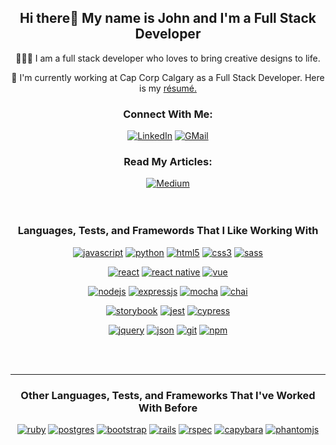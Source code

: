 <h2 align="center">Hi there👋 My name is John and I'm a Full Stack Developer</h2>

<div align="center">
    <p>👨🏻‍💻 I am a full stack developer who loves to bring creative designs to life.</p>
    <p>💼 I'm currently working at Cap Corp Calgary as a Full Stack Developer. Here is my <a href="https://resume.creddle.io/resume/89sepdxunfs">résumé.</a></p>
<!--     <p>🔭 I’m currently working on <a href="https://github.com/JohnLowie4/aphnetworks-front-end-clone">APH Networks front-end clone</a> using React.</p> -->
<!--     <p>🔭 I’m currently learning the Vue framework while applying UI/UX design principles.</p> -->
</div>

<h3 align="center">Connect With Me:</h3>

<div align="center">
    <a href="https://www.linkedin.com/in/jzlowie"><img alt="LinkedIn" src="https://img.shields.io/badge/linkedin-%230077B5.svg?&style=for-the-badge&logo=linkedin&logoColor=white" /></a>
    <a href="mailto:jzlowie@gmail.com"><img alt="GMail" src="https://img.shields.io/badge/gmail-%23ffffff.svg?&style=for-the-badge&logo=gmail&logoColor=red"/></a>
</div>

<div align="center">
    <h3>Read My Articles:</h3>
    <a href="https://jzlowie.medium.com"><img alt="Medium" src="https://img.shields.io/badge/medium-%2312100E.svg?&style=for-the-badge&logo=medium&logoColor=white"/></a>
</div>

<br>
<br>


<h3 align="center">Languages, Tests, and Framewords That I Like Working With</h3>

<p align="center">
    <a href="https://www.javascript.com"><img alt="javascript" src="https://img.shields.io/badge/javascript-%23dbcc1f.svg?&style=for-the-badge&logo=javascript&logoColor=black" /></a>
    <a href="https://www.python.org"><img alt="python" src="https://img.shields.io/badge/python-%23ffe100.svg?&style=for-the-badge&logo=python" /></a>
<!--     <a href="https://www.ruby-lang.org/en/"><img alt="ruby" src="https://img.shields.io/badge/ruby-%23ff0000.svg?&style=for-the-badge&logo=ruby&logoColor=white" /></a> -->
<!--     <a href="https://www.postgresql.org"><img alt="postgres" src="https://img.shields.io/badge/postgres-%23316192.svg?&style=for-the-badge&logo=postgresql&logoColor=white" /></a> -->
    <a href="https://developer.mozilla.org/en-US/docs/Glossary/HTML"><img alt="html5" src="https://img.shields.io/badge/html5-%23ff5e00.svg?&style=for-the-badge&logo=html5&logoColor=white" /></a>
    <a href="https://developer.mozilla.org/en-US/docs/Web/CSS"><img alt="css3" src="https://img.shields.io/badge/css3-%230059ff.svg?&style=for-the-badge&logo=css3&logoColor=white" /></a>
    <a href="https://sass-lang.com"><img alt="sass" src="https://img.shields.io/badge/sass-%23f5fbfc.svg?&style=for-the-badge&logo=sass&logoColor=pink" /></a>
</p>
<p align="center">
    <a href="https://reactjs.org"><img alt="react" src="https://img.shields.io/badge/react%20-%2320232a.svg?&style=for-the-badge&logo=react&logoColor=%2361DAFB" /></a>
    <a href="https://reactnative.dev"><img alt="react native" src="https://img.shields.io/badge/react%20native%20-%2320232a.svg?&style=for-the-badge&logo=react&logoColor=%2361DAFB" /></a>
    <a href="https://vuejs.org/"><img alt="vue" src="https://img.shields.io/badge/vue%20-%23ffffff.svg?&style=for-the-badge&logo=vue.js&logoColor=%234ab567" /></a>
<!--     <a href="https://getbootstrap.com"><img alt="bootstrap" src="https://img.shields.io/badge/bootstrap%20-%238925fa.svg?&style=for-the-badge&logo=bootstrap&logoColor=white" /></a> -->
<!--     <a href="https://rubyonrails.org"><img alt="rails" src="https://img.shields.io/badge/rails%20-%23fafafa.svg?&style=for-the-badge&logo=rubyonrails&logoColor=red" /></a> -->
</p>
<p align="center">
    <a href="https://nodejs.org/en/"><img alt="nodejs" src="https://img.shields.io/badge/node.js%20-%2343853D.svg?&style=for-the-badge&logo=node.js&logoColor=white" /></a>
    <a href="http://expressjs.com"><img alt="expressjs" src="https://img.shields.io/badge/express.js%20-%23ffffff.svg?&style=for-the-badge&logo=express&logoColor=black" /></a>
    <a href="https://mochajs.org"><img alt="mocha" src="https://img.shields.io/badge/mocha%20-%238c7565.svg?&style=for-the-badge&logo=mocha&logoColor=white" /></a>
    <a href="https://www.chaijs.com"><img alt="chai" src="https://img.shields.io/badge/chai%20-%23e3dab3.svg?&style=for-the-badge&logo=chai&logoColor=red" /></a>
</p>
<p align="center">
    <a href="https://storybook.js.org"><img alt="storybook" src="https://img.shields.io/badge/storybook%20-%23ffffff.svg?&style=for-the-badge&logo=storybook&logoColor=%23fc60b3" /></a>
    <a href="https://jestjs.io"><img alt="jest" src="https://img.shields.io/badge/jest%20-%238c6264.svg?&style=for-the-badge&logo=jest&logoColor=white" /></a>
    <a href="https://www.cypress.io"><img alt="cypress" src="https://img.shields.io/badge/cypress%20-%232e2e2e.svg?&style=for-the-badge&logo=cypress&logoColor=white" /></a>
<!--     <a href="https://rspec.info"><img alt="rspec" src="https://img.shields.io/badge/rspec%20-%23f0ede4.svg?&style=for-the-badge&logo=rspec&logoColor=red" /></a> -->
<!--     <a href="https://git-scm.com"><img alt="capybara" src="https://img.shields.io/badge/capybara%20-%2341135e.svg?&style=for-the-badge&logo=capybara&logoColor=white" /></a> -->
<!--     <a href="https://phantomjs.org"><img alt="phantomjs" src="https://img.shields.io/badge/phantomjs%20-%232cd1f2.svg?&style=for-the-badge&logo=phantomjs&logoColor=black" /></a> -->
</p>
<p align="center">
    <a href="https://jquery.com"><img alt="jquery" src="https://img.shields.io/badge/jquery%20-%23fafafa.svg?&style=for-the-badge&logo=jquery&logoColor=%23316192" /></a>
    <a href="https://www.json.org/json-en.html"><img alt="json" src="https://img.shields.io/badge/json%20-%23faf8dc.svg?&style=for-the-badge&logo=json&logoColor=black" /></a>
    <a href="https://git-scm.com"><img alt="git" src="https://img.shields.io/badge/git%20-%23ff5d17.svg?&style=for-the-badge&logo=git&logoColor=white" /></a>
    <a href="https://www.npmjs.com"><img alt="npm" src="https://img.shields.io/badge/npm%20-%23ff0000.svg?&style=for-the-badge&logo=npm&logoColor=white" /></a>
</p>
<br>
<br>

---
<h3 align="center"> Other Languages, Tests, and Frameworks That I've Worked With Before</h3>

<p align="center">
        <a href="https://www.ruby-lang.org/en/"><img alt="ruby" src="https://img.shields.io/badge/ruby-%23ff0000.svg?&style=for-the-badge&logo=ruby&logoColor=white" /></a>
    <a href="https://www.postgresql.org"><img alt="postgres" src="https://img.shields.io/badge/postgres-%23316192.svg?&style=for-the-badge&logo=postgresql&logoColor=white" /></a>
        <a href="https://getbootstrap.com"><img alt="bootstrap" src="https://img.shields.io/badge/bootstrap%20-%238925fa.svg?&style=for-the-badge&logo=bootstrap&logoColor=white" /></a>
    <a href="https://rubyonrails.org"><img alt="rails" src="https://img.shields.io/badge/rails%20-%23fafafa.svg?&style=for-the-badge&logo=rubyonrails&logoColor=red" /></a>
        <a href="https://rspec.info"><img alt="rspec" src="https://img.shields.io/badge/rspec%20-%23f0ede4.svg?&style=for-the-badge&logo=rspec&logoColor=red" /></a>
    <a href="https://git-scm.com"><img alt="capybara" src="https://img.shields.io/badge/capybara%20-%2341135e.svg?&style=for-the-badge&logo=capybara&logoColor=white" /></a>
    <a href="https://phantomjs.org"><img alt="phantomjs" src="https://img.shields.io/badge/phantomjs%20-%232cd1f2.svg?&style=for-the-badge&logo=phantomjs&logoColor=black" /></a>
</p>
